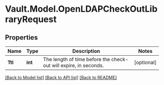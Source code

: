 # Vault.Model.OpenLDAPCheckOutLibraryRequest

## Properties

Name | Type | Description | Notes
------------ | ------------- | ------------- | -------------
**Ttl** | **int** | The length of time before the check-out will expire, in seconds. | [optional] 

[[Back to Model list]](../README.md#documentation-for-models) [[Back to API list]](../README.md#documentation-for-api-endpoints) [[Back to README]](../README.md)

